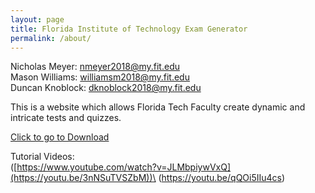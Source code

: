 ```yaml
---
layout: page
title: Florida Institute of Technology Exam Generator
permalink: /about/
---
```


Nicholas Meyer: <nmeyer2018@my.fit.edu> \
Mason Williams: <williamsm2018@my.fit.edu> \
Duncan Knoblock: <dknoblock2018@my.fit.edu>

This is a website which allows Florida Tech Faculty create dynamic and intricate tests and quizzes.

<a href="https://github.com/FloridaTechExamGenerator/FloridaTechExamGenerator.github.io/blob/main/FloridaTechExamGenerator.jar" download>Click to go to Download</a>

Tutorial Videos:\
([https://www.youtube.com/watch?v=JLMbpiywVxQ](https://youtu.be/3nNSuTVSZbM))\
(https://youtu.be/qQOi5IIu4cs)
